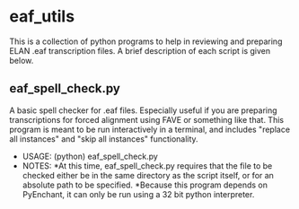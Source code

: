 # eaf_utils
This is a collection of python programs to help in reviewing and preparing ELAN .eaf transcription files. A brief description of each script is given below.

## eaf_spell_check.py
A basic spell checker for .eaf files. Especially useful if you are preparing transcriptions for forced alignment using FAVE or something like that. This program is meant to be run interactively in a terminal, and includes "replace all instances" and "skip all instances" functionality. 

* USAGE: (python) eaf_spell_check.py <file>
* NOTES: 
*At this time, eaf_spell_check.py requires that the file to be checked either be in the same directory as the script itself, or for an absolute path to be specified.
*Because this program depends on PyEnchant, it can only be run using a 32 bit python interpreter.
